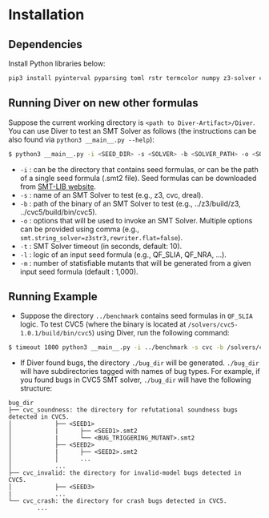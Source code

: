 # Installation

## Dependencies 
Install Python libraries below:
```bash
pip3 install pyinterval pyparsing toml rstr termcolor numpy z3-solver cvc5
```

## Running Diver on new other formulas
Suppose the current working directory is ``<path to Diver-Artifact>/Diver``.
You can use Diver to test an SMT Solver as follows (the instructions can be also found via ```python3 __main__.py --help```):
```bash
$ python3 __main__.py -i <SEED_DIR> -s <SOLVER> -b <SOLVER_PATH> -o <SOLVER_OPTION> -t <SOLVER_TIME> -l <LOGIC> -m <MUTANTS_NUMBER>
```

* ``-i`` : can be the directory that contains seed formulas, or can be the path of a single seed formula (.smt2 file). Seed formulas can be downloaded from [SMT-LIB website](http://smtlib.cs.uiowa.edu/benchmarks.shtml).
* ``-s`` : name of an SMT Solver to test (e.g., z3, cvc, dreal).
* ``-b`` : path of the binary of an SMT Solver to test (e.g., ../z3/build/z3, ../cvc5/build/bin/cvc5).
* ``-o`` : options that will be used to invoke an SMT Solver. Multiple options can be provided using comma (e.g., ``smt.string_solver=z3str3,rewriter.flat=false``).
* ``-t`` : SMT Solver timeout (in seconds, default: 10).
* ``-l`` : logic of an input seed formula (e.g., QF_SLIA, QF_NRA, ...).
* ``-m`` : number of statisfiable mutants that will be generated from a given input seed formula (default : 1,000).

## Running Example
* Suppose the directory ``../benchmark`` contains seed formulas in ``QF_SLIA`` logic.
To test CVC5 (where the binary is located at ``/solvers/cvc5-1.0.1/build/bin/cvc5``) using Diver, run the following command:
```bash
$ timeout 1800 python3 __main__.py -i ../benchmark -s cvc -b /solvers/cvc5-1.0.1/build/bin/cvc5 -l QF_SLIA
```

* If Diver found bugs, the directory ```./bug_dir``` will be generated. ```./bug_dir``` will have subdirectories tagged with names of bug types. For example, if you found bugs in CVC5 SMT solver, ```./bug_dir``` will have the following structure:
```text
bug_dir
├── cvc_soundness: the directory for refutational soundness bugs detected in CVC5.
│            ├── <SEED1>
│            |      ├── <SEED1>.smt2
│            |      └── <BUG_TRIGGERING_MUTANT>.smt2     
│            ├── <SEED2>         
│            |      ├── <SEED2>.smt2
│            │      ...                     
│            ...   
├── cvc_invalid: the directory for invalid-model bugs detected in CVC5.
│            ├── <SEED3>
|            ...  
└── cvc_crash: the directory for crash bugs detected in CVC5.
        ...
```
